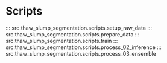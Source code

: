 # Scripts

::: src.thaw_slump_segmentation.scripts.setup_raw_data
::: src.thaw_slump_segmentation.scripts.prepare_data
::: src.thaw_slump_segmentation.scripts.train
::: src.thaw_slump_segmentation.scripts.process_02_inference
::: src.thaw_slump_segmentation.scripts.process_03_ensemble
